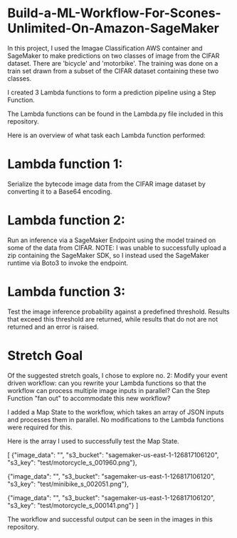 # Build-a-ML-Workflow-For-Scones-Unlimited-On-Amazon-SageMaker

In this project, I used the Imagae Classification AWS container and SageMaker to make predictions on two classes of image from the CIFAR dataset. There are 'bicycle' and 'motorbike'.
The training was done on a train set drawn from a subset of the CIFAR dataset containing these two classes. 

I created 3 Lambda functions to form a prediction pipeline using a Step Function.

The Lambda functions can be found in the Lambda.py file included in this repository. 

Here is an overview of what task each Lambda function performed:

# Lambda function 1: 
Serialize the bytecode image data from the CIFAR image dataset by converting it to a Base64 encoding. 

# Lambda function 2: 
Run an inference via a SageMaker Endpoint using the model trained on some of the data from CIFAR. 
NOTE: I was unable to successfully upload a zip containing the SageMaker SDK, so I instead used the SageMaker runtime via Boto3 to invoke the endpoint. 

# Lambda function 3: 
Test the image inference probability against a predefined threshold. Results that exceed this threshold are returned, while results that do not are not returned and an error is raised. 

# Stretch Goal

Of the suggested stretch goals, I chose to explore no. 2:
Modify your event driven workflow: can you rewrite your Lambda functions so that the workflow can process multiple image inputs in parallel? Can the Step Function "fan out" to accommodate this new workflow?

I added a Map State to the workflow, which takes an array of JSON inputs and processes them in parallel. No modifications to the Lambda functions were required for this. 

Here is the array I used to successfully test the Map State. 

[
  {"image_data": "", "s3_bucket": "sagemaker-us-east-1-126817106120", "s3_key": "test/motorcycle_s_001960.png"},
  
  {"image_data": "", "s3_bucket": "sagemaker-us-east-1-126817106120", "s3_key": "test/minibike_s_002051.png"},
  
  {"image_data": "", "s3_bucket": "sagemaker-us-east-1-126817106120", "s3_key": "test/motorcycle_s_000141.png"}
]

The workflow and successful output can be seen in the images in this repository. 

